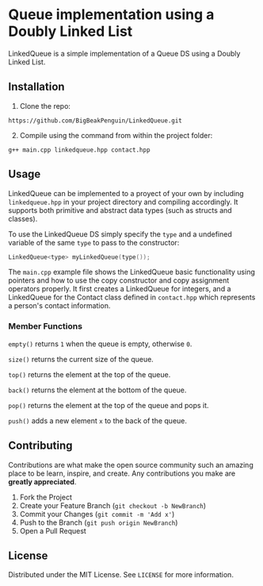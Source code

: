 # Queue implementation using a Doubly Linked List
LinkedQueue is a simple implementation of a Queue DS using a Doubly Linked List.

## Installation
1. Clone the repo:
```
https://github.com/BigBeakPenguin/LinkedQueue.git
```
2. Compile using the command from within the project folder:
```
g++ main.cpp linkedqueue.hpp contact.hpp
```
## Usage
LinkedQueue can be implemented to a proyect of your own by including `linkedqueue.hpp` in your project directory and compiling accordingly. It supports both primitive and abstract data types (such as structs and classes).

To use the LinkedQueue DS simply specify the `type` and a undefined variable of the same `type` to pass to the constructor:
```cpp
LinkedQueue<type> myLinkedQueue(type());
```
The `main.cpp` example file shows the LinkedQueue basic functionality using pointers and how to use the copy constructor and copy assignment operators properly. It first creates a LinkedQueue for integers, and a LinkedQueue for the Contact class defined in `contact.hpp` which represents a person's contact information.

### Member Functions
`empty()` returns `1` when the queue is empty, otherwise `0`.

`size()` returns the current size of the queue.

`top()` returns the element at the top of the queue.

`back()` returns the element at the bottom of the queue.

`pop()` returns the element at the top of the queue and pops it.

`push()` adds a new element `x` to the back of the queue.

## Contributing

Contributions are what make the open source community such an amazing place to be learn, inspire, and create. Any contributions you make are **greatly appreciated**.

1. Fork the Project
2. Create your Feature Branch (`git checkout -b NewBranch`)
3. Commit your Changes (`git commit -m 'Add x'`)
4. Push to the Branch (`git push origin NewBranch`)
5. Open a Pull Request

## License

Distributed under the MIT License. See `LICENSE` for more information.
